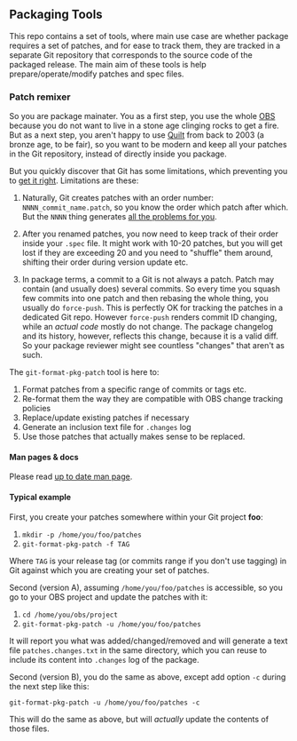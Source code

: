 ## Packaging Tools

This repo contains a set of tools, where main use case are whether package requires a set of patches, and for ease to track them, they are tracked in a separate Git repository that corresponds to the source code of the packaged release. The main aim of these tools is help prepare/operate/modify patches and spec files.

### Patch remixer

So you are package mainater. You as a first step, you use the whole
[OBS](http://openbuildservice.org) because you do not want to live in
a stone age clinging rocks to get a fire. But as a next step, you
aren't happy to use [Quilt](http://savannah.nongnu.org/projects/quilt)
from back to 2003 (a bronze age, to be fair), so you want to
be modern and keep all your patches in the Git repository, instead of
directly inside you package.

But you quickly discover that Git has some limitations, which
preventing you to
[get it right](https://en.opensuse.org/openSUSE:Packaging_Patches_guidelines). Limitations
are these:

1. Naturally, Git creates patches with an order number:
   `NNNN_commit_name.patch`, so you know the order which patch after
   which. But the `NNNN` thing generates
   [all the problems for you](https://en.opensuse.org/openSUSE:Packaging_Patches_guidelines#Patch_naming). 

2. After you renamed patches, you now need to keep track of their
   order inside your `.spec` file. It might work with 10-20 patches,
   but you will get lost if they are exceeding 20 and you need to
   "shuffle" them around, shifting their order during version update
   etc.

3. In package terms, a commit to a Git is not always a patch. Patch
   may contain (and usually does) several commits. So every time you
   squash few commits into one patch and then rebasing the whole
   thing, you usually do `force-push`. This is perfectly OK for
   tracking the patches in a dedicated Git repo. However `force-push`
   renders commit ID changing, while an _actual code_ mostly do not
   change. The package changelog and its history, however, reflects
   this change, because it is a valid diff. So your package reviewer
   might see countless "changes" that aren't as such.

The `git-format-pkg-patch` tool is here to:

1. Format patches from a specific range of commits or tags etc.
2. Re-format them the way they are compatible with OBS change tracking policies
3. Replace/update existing patches if necessary
4. Generate an inclusion text file for `.changes` log
5. Use those patches that actually makes sense to be replaced.

#### Man pages & docs

Please read [up to date man page](https://github.com/openSUSE/git-packaging-tools/blob/master/doc/git-format-pkg-patch.md).

#### Typical example

First, you create your patches somewhere within your Git project **foo**:

1. `mkdir -p /home/you/foo/patches`
2. `git-format-pkg-patch -f TAG`

Where `TAG` is your release tag (or commits range if you don't use
tagging) in Git against which you are creating your set of patches.

Second (version A), assuming `/home/you/foo/patches` is accessible, so
you go to your OBS project and update the patches with it:

1. `cd /home/you/obs/project`
2. `git-format-pkg-patch -u /home/you/foo/patches`

It will report you what was added/changed/removed and will generate a text file
`patches.changes.txt` in the same directory, which you can reuse to
include its content into `.changes` log of the package.

Second (version B), you do the same as above, except add option `-c`
during the next step like this:

`git-format-pkg-patch -u /home/you/foo/patches -c`

This will do the same as above, but will _actually_ update the
contents of those files.
